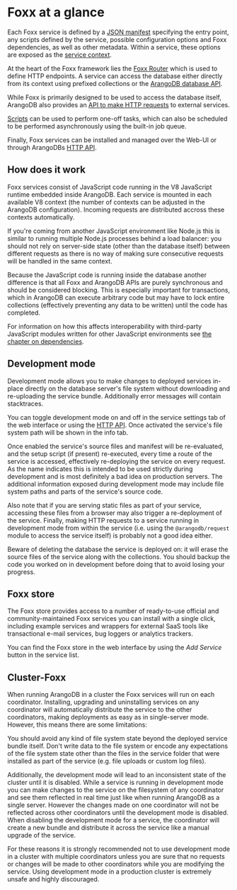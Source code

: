 Foxx at a glance
================

Each Foxx service is defined by a [JSON manifest](Reference/Manifest.md) specifying the entry point, any scripts defined by the service, possible configuration options and Foxx dependencies, as well as other metadata. Within a service, these options are exposed as the [service context](Reference/Context.md).

At the heart of the Foxx framework lies the [Foxx Router](Reference/Routers/README.md) which is used to define HTTP endpoints. A service can access the database either directly from its context using prefixed collections or the [ArangoDB database API](Reference/Modules/README.md).

While Foxx is primarily designed to be used to access the database itself, ArangoDB also provides an [API to make HTTP requests](Reference/Modules/README.md) to external services.

[Scripts](Reference/Scripts.md) can be used to perform one-off tasks, which can also be scheduled to be performed asynchronously using the built-in job queue.

Finally, Foxx services can be installed and managed over the Web-UI or through
ArangoDBs [HTTP API](../../HTTP/Foxx/Management.html).

How does it work
----------------

Foxx services consist of JavaScript code running in the V8 JavaScript runtime embedded inside ArangoDB. Each service is mounted in each available V8 context (the number of contexts can be adjusted in the ArangoDB configuration). Incoming requests are distributed accross these contexts automatically.

If you're coming from another JavaScript environment like Node.js this is similar to running multiple Node.js processes behind a load balancer: you should not rely on server-side state (other than the database itself) between different requests as there is no way of making sure consecutive requests will be handled in the same context.

Because the JavaScript code is running inside the database another difference is that all Foxx and ArangoDB APIs are purely synchronous and should be considered blocking. This is especially important for transactions, which in ArangoDB can execute arbitrary code but may have to lock entire collections (effectively preventing any data to be written) until the code has completed.

For information on how this affects interoperability with third-party JavaScript modules written for other JavaScript environments see [the chapter on dependencies](Reference/Dependencies.md).

Development mode
----------------

Development mode allows you to make changes to deployed services in-place directly on the database server's file system without downloading and re-uploading the service bundle. Additionally error messages will contain stacktraces.

You can toggle development mode on and off in the service settings tab of the web interface or using the [HTTP API](../../HTTP/Foxx/Miscellaneous.html). Once activated the service's file system path will be shown in the info tab.

<!-- TODO (Add link to relevant aardvark docs) -->

Once enabled the service's source files and manifest will be re-evaluated, and the setup script (if present) re-executed, every time a route of the service is accessed, effectively re-deploying the service on every request. As the name indicates this is intended to be used strictly during development and is most definitely a bad idea on production servers. The additional information exposed during development mode may include file system paths and parts of the service's source code.

Also note that if you are serving static files as part of your service, accessing these files from a browser may also trigger a re-deployment of the service. Finally, making HTTP requests to a service running in development mode from within the service (i.e. using the `@arangodb/request` module to access the service itself) is probably not a good idea either.

Beware of deleting the database the service is deployed on: it will erase the source files of the service along with the collections. You should backup the code you worked on in development before doing that to avoid losing your progress.

Foxx store
----------

The Foxx store provides access to a number of ready-to-use official and community-maintained Foxx services you can install with a single click, including example services and wrappers for external SaaS tools like transactional e-mail services, bug loggers or analytics trackers.

You can find the Foxx store in the web interface by using the *Add Service* button in the service list.

<!-- TODO (Add link to relevant aardvark docs) -->

Cluster-Foxx
------------

When running ArangoDB in a cluster the Foxx services will run on each coordinator. Installing, upgrading and uninstalling services on any coordinator will automatically distribute the service to the other coordinators, making deployments as easy as in single-server mode. However, this means there are some limitations:

You should avoid any kind of file system state beyond the deployed service bundle itself. Don't write data to the file system or encode any expectations of the file system state other than the files in the service folder that were installed as part of the service (e.g. file uploads or custom log files).

Additionally, the development mode will lead to an inconsistent state of the cluster until it is disabled. While a service is running in development mode you can make changes to the service on the filesystem of any coordinator and see them reflected in real time just like when running ArangoDB as a single server. However the changes made on one coordinator will not be reflected across other coordinators until the development mode is disabled. When disabling the development mode for a service, the coordinator will create a new bundle and distribute it across the service like a manual upgrade of the service.

For these reasons it is strongly recommended not to use development mode in a cluster with multiple coordinators unless you are sure that no requests or changes will be made to other coordinators while you are modifying the service. Using development mode in a production cluster is extremely unsafe and highly discouraged.
